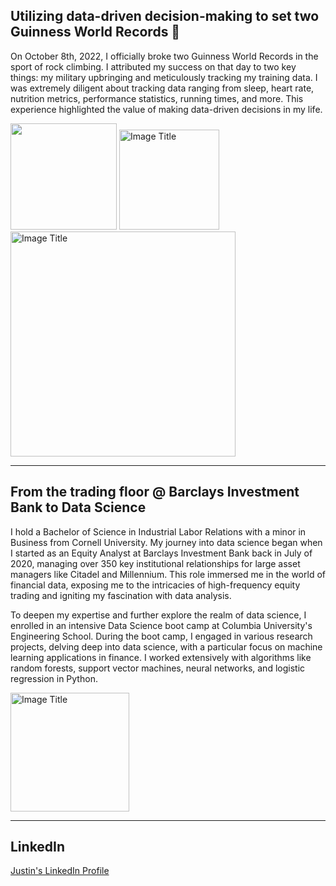 ## Utilizing data-driven decision-making to set two Guinness World Records 🥇

On October 8th, 2022, I officially broke two Guinness World Records in the sport of rock climbing. I attributed my success on that day to two key things: my military upbringing and meticulously tracking my training data. I was extremely diligent about tracking data ranging from sleep, heart rate, nutrition metrics, performance statistics, running times, and more. This experience highlighted the value of making data-driven decisions in my life.

<img src="https://github.com/justinvalli/justinvalli/assets/124414690/daf60c06-8fbb-4f16-b19a-c61a3de6591f" width="170" />

<img src="https://github.com/justinvalli/justinvalli/assets/124414690/5b78486f-e3d3-418c-aedc-4e6b098148a8" width="160" alt="Image Title">

<img src="https://github.com/justinvalli/justinvalli/assets/124414690/a0d50827-3f04-4ed8-a440-1c5032a686a0" width="360" alt="Image Title">

------
## From the trading floor @ Barclays Investment Bank to Data Science

I hold a Bachelor of Science in Industrial Labor Relations with a minor in Business from Cornell University. My journey into data science began when I started as an Equity Analyst at Barclays Investment Bank back in July of 2020, managing over 350 key institutional relationships for large asset managers like Citadel and Millennium. This role immersed me in the world of financial data, exposing me to the intricacies of high-frequency equity trading and igniting my fascination with data analysis.

To deepen my expertise and further explore the realm of data science, I enrolled in an intensive Data Science boot camp at Columbia University's Engineering School. During the boot camp, I engaged in various research projects, delving deep into data science, with a particular focus on machine learning applications in finance. I worked extensively with algorithms like random forests, support vector machines, neural networks, and logistic regression in Python. 

<img src="https://github.com/justinvalli/justinvalli/assets/124414690/fa1ff692-07c6-4d24-8a94-fb4772d23c3a" width="190" alt="Image Title">

------
## LinkedIn
[Justin's LinkedIn Profile](https://www.linkedin.com/in/justinvalli/)
